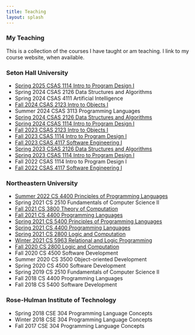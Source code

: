 ```yaml
---
title: Teaching
layout: splash
---
```


### My Teaching

This is a collection of the courses I have taught or am teaching. I
link to my course website, when available.

### Seton Hall University

- [Spring 2025 CSAS 1114 Intro to Program Design I](http://jasonhemann.github.io/25SP-CS1114)
- Spring 2024 CSAS 2126 Data Structures and Algorithms
- Spring 2024 CSAS 4111 Artificial Intelligence
- [Fall 2024 CSAS 2123 Intro to Objects I](http://jasonhemann.github.io/24FA-CS2123)
- Summer 2024 CSAS 3113 Programming Languages
- [Spring 2024 CSAS 2126 Data Structures and Algorithms](http://jasonhemann.github.io/24SP-CS2126)
- [Spring 2024 CSAS 1114 Intro to Program Design I](http://jasonhemann.github.io/24SP-CS1114)
- [Fall 2023 CSAS 2123 Intro to Objects I](http://jasonhemann.github.io/23FA-CS2123)
- [Fall 2023 CSAS 1114 Intro to Program Design I](http://jasonhemann.github.io/23FA-CS1114)
- [Fall 2023 CSAS 4117 Software Engineering I](http://jasonhemann.github.io/23FA-CS4117/)
- [Spring 2023 CSAS 2126 Data Structures and Algorithms](http://jasonhemann.github.io/23SP-CS2126)
- [Spring 2023 CSAS 1114 Intro to Program Design I](http://jasonhemann.github.io/23SP-CS1114)
- Fall 2022 CSAS 1114 Intro to Program Design I
- [Fall 2022 CSAS 4117 Software Engineering I](http://jasonhemann.github.io/22FA-CSAS4117/)

### Northeastern University

- [Summer 2022 CS 4400 Principles of Programming Languages](http://jasonhemann.github.io/22SU-CS4400/)
- Spring 2021 CS 2510 Fundamentals of Computer Science II
- [Fall 2021 CS 3800 Theory of Computation](https://jasonhemann.github.io/21FA-CS3800/)
- [Fall 2021 CS 4400 Programming Languages](https://jasonhemann.github.io/21FA-CS4400/)
- [Spring 2021 CS 5400 Principles of Programming Languages](https://pages.github.ccs.neu.edu/jhemann/21SP-CS4400/)
- [Spring 2021 CS 4400 Programming Languages](https://pages.github.ccs.neu.edu/jhemann/21SP-CS4400/)
- [Spring 2021 CS 2800 Logic and Computation](https://pages.github.ccs.neu.edu/jhemann/21SP-CS2800/)
- [Winter 2021 CS 5963 Relational and Logic Programming](https://pages.github.ccs.neu.edu/jhemann/21SP-CS5963/)
- [Fall 2020 CS 2800 Logic and Computation](https://pages.github.ccs.neu.edu/jhemann/20FA-2800/)
- Fall 2020 CS 4500 Software Development
- Summer 2020 CS 3500 Object-oriented Development
- Spring 2020 CS 4500 Software Development
- Spring 2019 CS 2510 Fundamentals of Computer Science II
- Fall 2018 CS 4400 Programming Languages
- Fall 2018 CS 5400 Software Development

### Rose-Hulman Institute of Technology

- Spring 2018 CSE 304 Programming Language Concepts
- Winter 2018 CSE 304 Programming Language Concepts
- Fall 2017 CSE 304 Programming Language Concepts
